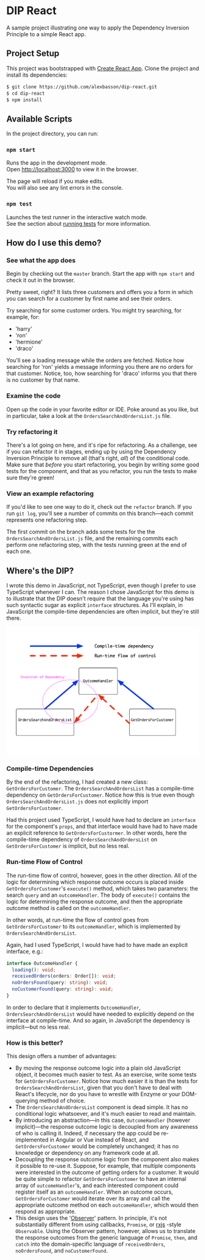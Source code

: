 # DIP React

A sample project illustrating one way to apply the Dependency Inversion Principle to a simple React app.

## Project Setup

This project was bootstrapped with [Create React App](https://github.com/facebook/create-react-app).
Clone the project and install its dependencies:

```bash
$ git clone https://github.com/alexbasson/dip-react.git
$ cd dip-react
$ npm install
```

## Available Scripts

In the project directory, you can run:

### `npm start`

Runs the app in the development mode.<br>
Open [http://localhost:3000](http://localhost:3000) to view it in the browser.

The page will reload if you make edits.<br>
You will also see any lint errors in the console.

### `npm test`

Launches the test runner in the interactive watch mode.<br>
See the section about [running tests](https://facebook.github.io/create-react-app/docs/running-tests) for more information.

## How do I use this demo?

### See what the app does

Begin by checking out the `master` branch. Start the app with `npm start` and check it out in the browser.

Pretty sweet, right? It lists three customers and offers you a form in which you can search for a customer by first name and see their orders.

Try searching for some customer orders. You might try searching, for example, for:
- 'harry'
- 'ron'
- 'hermione'
- 'draco'

You'll see a loading message while the orders are fetched. Notice how searching for 'ron' yields a message informing you there are no orders for that customer. Notice, too, how searching for 'draco' informs you that there is no customer by that name.

### Examine the code

Open up the code in your favorite editor or IDE. Poke around as you like, but in particular, take a look at the `OrdersSearchAndOrdersList.js` file.

### Try refactoring it

There's a lot going on here, and it's ripe for refactoring. As a challenge, see if you can refactor it in stages, ending up by using the Dependency Inversion Principle to remove all (that's right, *all*) of the conditional code. Make sure that *before* you start refactoring, you begin by writing some good tests for the component, and that as you refactor, you run the tests to make sure they're green!

### View an example refactoring

If you'd like to see one way to do it, check out the `refactor` branch. If you run `git log`, you'll see a number of commits on this branch—each commit represents one refactoring step.

The first commit on the branch adds some tests for the the `OrdersSearchAndOrdersList.js` file, and the remaining commits each perform one refactoring step, with the tests running green at the end of each one.

## Where's the DIP?

I wrote this demo in JavaScript, not TypeScript, even though I prefer to use TypeScript whenever I can. The reason I chose JavaScript for this demo is to illustrate that the DIP doesn't require that the language you're using has such syntactic sugar as explicit `interface` structures. As I'll explain, in JavaScript the compile-time dependencies are often implicit, but they're still there.

![Inversion of Dependency](./dip-react.png)

### Compile-time Dependencies

By the end of the refactoring, I had created a new class: `GetOrdersForCustomer`. The `OrdersSearchAndOrdersList` has a compile-time dependency on `GetOrdersForCustomer`. Notice how this is true even though `OrdersSearchAndOrdersList.js` does not explicitly import `GetOrdersForCustomer`.

Had this project used TypeScript, I would have had to declare an `interface` for the component's `props`, and that interface would have had to have made an explicit reference to `GetOrdersForCustormer`. In other words, here the compile-time dependency of `OrdersSearchAndOrdersList` on `GetOrdersForCustomer` is implicit, but no less real.

### Run-time Flow of Control

The run-time flow of control, however, goes in the other direction. All of the logic for determining which response outcome occurs is placed inside `GetOrdersForCustomer`'s `execute()` method, which takes two parameters: the search `query` and an `outcomeHandler`. The body of `execute()` contains the logic for determining the response outcome, and then the appropriate outcome method is called on the `outcomeHandler`.

In other words, at run-time the flow of control goes from `GetOrdersForCustomer` to its `outcomeHandler`, which is implemented by `OrdersSearchAndOrdersList`.

Again, had I used TypeScript, I would have had to have made an explicit interface, e.g.:

```typescript
interface OutcomeHandler {
  loading(): void;
  receivedOrders(orders: Order[]): void;
  noOrdersFound(query: string): void;
  noCustomerFound(query: string): void;
}
```

In order to declare that it implements `OutcomeHandler`, `OrdersSearchAndOrdersList` would have needed to explicitly depend on the interface at compile-time. And so again, in JavaScript the dependency is implicit—but no less real.

### How is this better?

This design offers a number of advantages:
- By moving the response outcome logic into a plain old JavaScript object, it becomes much easier to test. As an exercise, write some tests for `GetOrdersForCustomer`. Notice how much easier it is than the tests for `OrdersSearchAndOrdersList`, given that you don't have to deal with React's lifecycle, nor do you have to wrestle with Enzyme or your DOM-querying method of choice.
- The `OrdersSearchAndOrdersList` component is dead simple. It has no conditional logic whatsoever, and it's much easier to read and maintain.
- By introducing an abstraction—in this case, `OutcomeHandler` (however implicit)—the response outcome logic is decoupled from any awareness of who is calling it. Indeed, if necessary the app could be re-implemented in Angular or Vue instead of React, and `GetOrdersForCustomer` would be completely unchanged; it has no knowledge or dependency on any framework code at all.
- Decoupling the response outcome logic from the component also makes it possible to re-use it. Suppose, for example, that multiple components were interested in the outcome of getting orders for a customer. It would be quite simple to refactor `GetOrdersForCustomer` to have an internal array of `outcomeHandler`'s, and each interested component could register itself as an `outcomeHandler`. When an outcome occurs, `GetOrdersForCustomer` would iterate over its array and call the appropriate outcome method on each `outcomeHandler`, which would then respond as appropriate.
- This design uses the '[Observer](https://en.wikipedia.org/wiki/Observer_pattern)' pattern. In principle, it's not substantially different from using callbacks, `Promise`, or [rxjs](https://github.com/Reactive-Extensions/RxJS) -style `Observable`. Using the Observer pattern, however, allows us to translate the response outcomes from the generic language of `Promise`, `then`, and `catch` into the domain-specific language of `receivedOrders`, `noOrdersFound`, and `noCustomerFound`.
